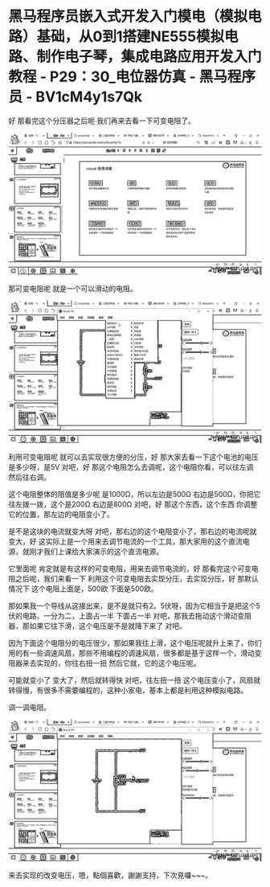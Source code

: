 # 黑马程序员嵌入式开发入门模电（模拟电路）基础，从0到1搭建NE555模拟电路、制作电子琴，集成电路应用开发入门教程 - P29：30_电位器仿真 - 黑马程序员 - BV1cM4y1s7Qk

好 那看完这个分压器之后呢 我们再来去看一下可变电阻了。

![](img/563f294687ba9a029f3e6c7014a7c10c_1.png)

那可变电阻呢 就是一个可以滑动的电阻。

![](img/563f294687ba9a029f3e6c7014a7c10c_3.png)

利用可变电阻呢 就可以去实现很方便的分压，好 那大家去看一下这个电池的电压是多少呀，是5V 对吧，好 那这个电阻怎么去调呢，这个电阻你看，可以往左调 然后往右调。

这个电阻整体的阻值是多少呢 是1000Ω，所以左边是500Ω 右边是500Ω，你把它往左拨一拨，这个是200Ω 右边是800Ω 对吧，好 那这个东西，这个东西 你调整它的位置，那左边的电阻变小了。

是不是这块的电流就变大呀 对吧，那右边的这个电阻变小了，那右边的电流呢就变大，好 这实际上是一个用来去调节电流的一个工具，那大家用的这个直流电源，就刚才我们上课给大家演示的这个直流电源。

它里面呢 肯定就是有这样的可变电阻，用来去调节电流的，好 那看完这个可变电阻之后呢，我们来看一下 利用这个可变电阻去实现分压，去实现分压，好 那默认情况下 这个电阻上面是，500欧 下面是500欧。

那如果我一个导线从这接出来，是不是就只有2。5伏呀，因为它相当于是把这个5伏的电路，一分为二，上面占一半 下面占一半 对吧，那我去拖动这个滑动变阻器，那如果它往下滑，这个电压是不是就降下来了 对吧。

因为下面这个电阻分的电压很少，那如果我往上滑，这个电压呢就升上来了，你们用的有一些调速风扇，那些不用编程的调速风扇，很多都是基于这样一个，滑动变阻器来去实现的，你往右扭一扭 然后它就，它的这个电压呢。

可能就变小了 变大了，然后就转得快 对吧，往左扭一扭 这个电压变小了，风扇就转得慢，有很多不需要编程的，这种小家电，基本上都是利用这种模拟电路。

调一调电阻。

![](img/563f294687ba9a029f3e6c7014a7c10c_5.png)

来去实现的改变电压，嗯，點個喜歡，謝謝支持，下次見囉~~~。